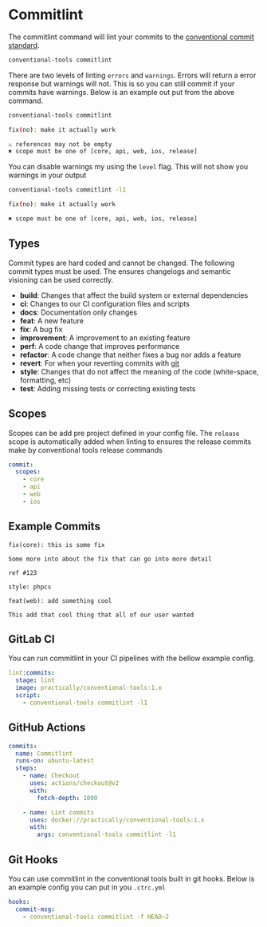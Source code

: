 # Commitlint

The commitlint command will lint your commits to the
[conventional commit standard](https://www.conventionalcommits.org/en/v1.0.0-beta.2/).

```sh
conventional-tools commitlint
```

There are two levels of linting `errors` and `warnings`. Errors will return a
error response but warnings will not. This is so you can still commit if your
commits have warnings. Below is an example out put from the above command.

```sh
conventional-tools commitlint

fix(no): make it actually work

⚠ references may not be empty
✖ scope must be one of [core, api, web, ios, release]
```

You can disable warnings my using the `level` flag. This will not show you
warnings in your output

```sh
conventional-tools commitlint -l1

fix(no): make it actually work

✖ scope must be one of [core, api, web, ios, release]
```

## Types

Commit types are hard coded and cannot be changed. The following commit types
must be used. The ensures changelogs and semantic visioning can be used
correctly.

- **build**: Changes that affect the build system or external dependencies
- **ci**: Changes to our CI configuration files and scripts
- **docs**: Documentation only changes
- **feat**: A new feature
- **fix**: A bug fix
- **improvement**: A improvement to an existing feature
- **perf**: A code change that improves performance
- **refactor**: A code change that neither fixes a bug nor adds a feature
- **revert**: For when your reverting commits with
  [git](https://git-scm.com/docs/git-revert)
- **style**: Changes that do not affect the meaning of the code (white-space,
  formatting, etc)
- **test**: Adding missing tests or correcting existing tests

## Scopes

Scopes can be add pre project defined in your config file. The `release` scope
is automatically added when linting to ensures the release commits make by
conventional tools release commands

```yaml
commit:
  scopes:
    - core
    - api
    - web
    - ios
```

## Example Commits

```plaintext
fix(core): this is some fix

Some more into about the fix that can go into more detail

ref #123
```

```plaintext
style: phpcs
```

```plaintext
feat(web): add something cool

This add that cool thing that all of our user wanted
```

## GitLab CI

You can run commitlint in your CI pipelines with the bellow example config.

```yaml
lint:commits:
  stage: lint
  image: practically/conventional-tools:1.x
  script:
    - conventional-tools commitlint -l1
```

## GitHub Actions

```yaml
commits:
  name: Commitlint
  runs-on: ubuntu-latest
  steps:
    - name: Checkout
      uses: actions/checkout@v2
      with:
        fetch-depth: 1000

    - name: Lint commits
      uses: docker://practically/conventional-tools:1.x
      with:
        args: conventional-tools commitlint -l1
```

## Git Hooks

You can use commitlint in the conventional tools built in git hooks. Below is an
example config you can put in you `.ctrc.yml`

```yml
hooks:
  commit-msg:
    - conventional-tools commitlint -f HEAD~2
```
